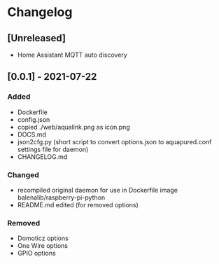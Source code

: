 # Changelog

## [Unreleased]
 - Home Assistant MQTT auto discovery
 
## [0.0.1] - 2021-07-22
### Added
 - Dockerfile
 - config.json
 - copied ./web/aqualink.png as icon.png
 - DOCS.md
 - json2cfg.py (short script to convert options.json to aquapured.conf settings file for daemon)
 - CHANGELOG.md

### Changed
 - recompiled original daemon for use in Dockerfile image balenalib/raspberry-pi-python
 - README.md edited (for removed options)

### Removed
 - Domoticz options
 - One Wire options
 - GPIO options 

